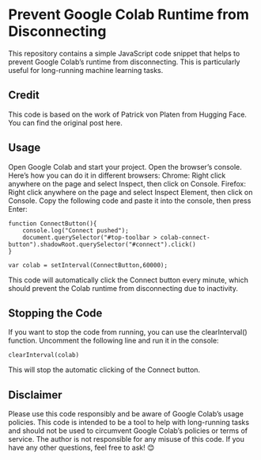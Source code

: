 # Prevent Google Colab Runtime from Disconnecting
This repository contains a simple JavaScript code snippet that helps to prevent Google Colab’s runtime from disconnecting. This is particularly useful for long-running machine learning tasks.

## Credit
This code is based on the work of Patrick von Platen from Hugging Face. You can find the original post here.

## Usage
Open Google Colab and start your project.
Open the browser’s console. Here’s how you can do it in different browsers:
Chrome: Right click anywhere on the page and select Inspect, then click on Console.
Firefox: Right click anywhere on the page and select Inspect Element, then click on Console.
Copy the following code and paste it into the console, then press Enter:

```
function ConnectButton(){
    console.log("Connect pushed"); 
    document.querySelector("#top-toolbar > colab-connect-button").shadowRoot.querySelector("#connect").click() 
}

var colab = setInterval(ConnectButton,60000);
```

This code will automatically click the Connect button every minute, which should prevent the Colab runtime from disconnecting due to inactivity.

## Stopping the Code
If you want to stop the code from running, you can use the clearInterval() function. Uncomment the following line and run it in the console:

```
clearInterval(colab)
```

This will stop the automatic clicking of the Connect button.

## Disclaimer
Please use this code responsibly and be aware of Google Colab’s usage policies. This code is intended to be a tool to help with long-running tasks and should not be used to circumvent Google Colab’s policies or terms of service. The author is not responsible for any misuse of this code. If you have any other questions, feel free to ask! 😊
